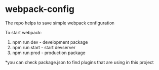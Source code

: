 # webpack-config
The repo helps to save simple webpack configuration

To start webpack:
1. npm run dev - development package
2. npm run start - start devserver 
3. npm run prod - production package

*you can check package.json to find plugins that are using in this project
